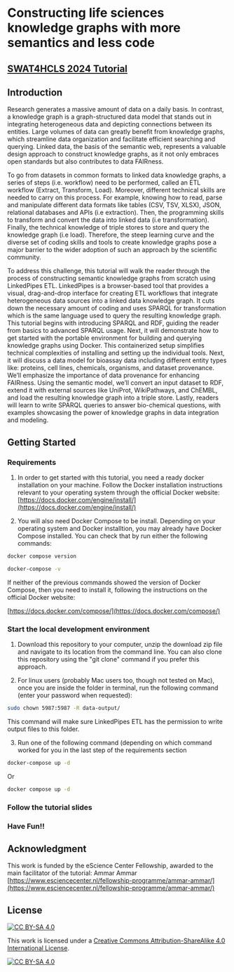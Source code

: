 
# Constructing life sciences knowledge graphs with more semantics and less code

## [SWAT4HCLS 2024 Tutorial](https://doi.org/10.5281/zenodo.10953149)

## Introduction

Research generates a massive amount of data on a daily basis. In contrast, a knowledge graph is a
graph-structured data model that stands out in integrating heterogeneous data and depicting connections
between its entities. Large volumes of data can greatly benefit from knowledge graphs, which streamline
data organization and facilitate efficient searching and querying. Linked data, the basis of the semantic
web, represents a valuable design approach to construct knowledge graphs, as it not only embraces open
standards but also contributes to data FAIRness.


To go from datasets in common formats to linked data knowledge graphs, a series of steps (i.e.
workflow) need to be performed, called an ETL workflow (Extract, Transform, Load). Moreover, different
technical skills are needed to carry on this process. For example, knowing how to read, parse and
manipulate different data formats like tables (CSV, TSV, XLSX), JSON, relational databases and APIs (i.e extraction). Then,
the programming skills to transform and convert the data into linked data (i.e transformation). Finally,
the technical knowledge of triple stores to store and query the knowledge graph (i.e load). Therefore,
the steep learning curve and the diverse set of coding skills and tools to create knowledge graphs pose a
major barrier to the wider adoption of such an approach by the scientific community.


To address this challenge, this tutorial will walk the reader through the process of constructing
semantic knowledge graphs from scratch using LinkedPipes ETL. LinkedPipes is a browser-based tool
that provides a visual, drag-and-drop interface for creating ETL workflows that integrate heterogeneous
data sources into a linked data knowledge graph. It cuts down the necessary amount of coding and uses
SPARQL for transformation which is the same language used to query the resulting knowledge graph.
This tutorial begins with introducing SPARQL and RDF, guiding the reader from basics to advanced
SPARQL usage. Next, it will demonstrate how to get started with the portable environment for building
and querying knowledge graphs using Docker. This containerized setup simplifies technical complexities
of installing and setting up the individual tools. Next, it will discuss a data model for bioassay data including different entity types like: proteins, cell lines, chemicals, organisms, and dataset provenance. We’ll emphasize the importance
of data provenance for enhancing FAIRness. Using the semantic model, we’ll convert an input dataset to
RDF, extend it with external sources like UniProt, WikiPathways, and ChEMBL, and load the resulting
knowledge graph into a triple store. Lastly, readers will learn to write SPARQL queries to answer
bio-chemical questions, with examples showcasing the power of knowledge graphs in data integration
and modeling.



## Getting Started


### Requirements

1. In order to get started with this tutorial, you need a ready docker installation on your machine.
Follow the Docker installation instructions relevant to your operating system through the official Docker website:
[https://docs.docker.com/engine/install/](https://docs.docker.com/engine/install/)

1. You will also need Docker Compose to be install. Depending on your operating system and Docker installtion, you may already have Docker Compose installed. You can check that by run either the following commands:

```bash
docker compose version
``` 

```bash
docker-compose -v
``` 

If neither of the previous commands showed the version of Docker Compose, then you need to install it, following the instructions on the official Docker website:

[https://docs.docker.com/compose/](https://docs.docker.com/compose/)


### Start the local development environment

1. Download this repository to your computer, unzip the download zip file and navigate to its location from the command line. You can also clone this repository using the "git clone" command if you prefer this approach.


1. For linux users (probably Mac users too, though not tested on Mac), once you are inside the folder in terminal, run the following command (enter your password when requested):
```bash
sudo chown 5987:5987 -R data-output/
```
This command will make sure LinkedPipes ETL has the permission to write output files to this folder.

3. Run one of the following command (depending on which command worked for you in the last step of the requirements section

```bash
docker-compose up -d
```
Or

```bash
docker compose up -d
```

### Follow the tutorial slides



### Have Fun!!


## Acknowledgment

This work is funded by the eScience Center Fellowship, awarded to the main facilitator of the tutorial: Ammar Ammar
[https://www.esciencecenter.nl/fellowship-programme/ammar-ammar/](https://www.esciencecenter.nl/fellowship-programme/ammar-ammar/)


## License

[![CC BY-SA 4.0][cc-by-sa-shield]][cc-by-sa]

This work is licensed under a
[Creative Commons Attribution-ShareAlike 4.0 International License][cc-by-sa].

[![CC BY-SA 4.0][cc-by-sa-image]][cc-by-sa]

[cc-by-sa]: http://creativecommons.org/licenses/by-sa/4.0/
[cc-by-sa-image]: https://licensebuttons.net/l/by-sa/4.0/88x31.png
[cc-by-sa-shield]: https://img.shields.io/badge/License-CC%20BY--SA%204.0-lightgrey.svg



